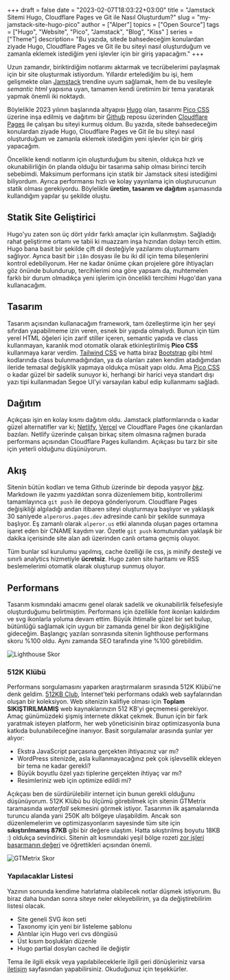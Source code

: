 +++
draft = false
date = "2023-02-07T18:03:22+03:00"
title = "Jamstack Sitemi Hugo, Cloudflare Pages ve Git ile Nasıl Oluşturdum?"
slug = "my-jamstack-site-hugo-pico"
author = ["Alper"]
topics = ["Open Source"]
tags = ["Hugo", "Website", "Pico", "Jamstack", "Blog", "Kiss" ]
series = ["Theme"]
description= "Bu yazıda, sitede bahsedeceğim konulardan ziyade Hugo, Cloudflare Pages ve Git ile bu siteyi nasıl oluşturduğum ve zamanla eklemek istediğim yeni işlevler için bir giriş yapacağım."
+++

Uzun zamandır, biriktirdiğim notlarımı aktarmak ve tecrübelerimi paylaşmak için bir site oluşturmak istiyordum. Yıllardır ertelediğim bu işi, hem gelişmekte olan [Jamstack](https://jamstack.org) trendine uyum sağlamak, hem de bu vesileyle *semantic html* yapısına uyan, tamamen kendi üretimim bir tema yaratarak yapmak önemli iki noktaydı.

Böylelikle 2023 yılının başlarında altyapısı [Hugo](https://gohugo.io/) olan, tasarımı [Pico CSS](https://picocss.com/) üzerine inşa edilmiş ve dağıtımı bir [Github](https://github.com/) reposu üzerinden [Cloudflare Pages](https://pages.cloudflare.com) ile çalışan bu siteyi kurmuş oldum. Bu yazıda, sitede bahsedeceğim konulardan ziyade Hugo, Cloudflare Pages ve Git ile bu siteyi nasıl oluşturduğum ve zamanla eklemek istediğim yeni işlevler için bir giriş yapacağım.

Öncelikle kendi notlarım için oluşturduğum bu sitenin, oldukça hızlı ve okunabilirliğin ön planda olduğu bir tasarıma sahip olması birinci tercih sebebimdi. Maksimum performans için statik bir Jamstack sitesi istediğimi biliyordum. Ayrıca performansı hızlı ve kolay yayınlama için oluşturucunun statik olması gerekiyordu. Böylelikle **üretim, tasarım ve dağıtım** aşamasında kullandığım yapılar şu şekilde oluştu.

## Statik Site Geliştirici

Hugo'yu zaten son üç dört yıldır farklı amaçlar için kullanmıştım. Sağladığı rahat geliştirme ortamı ve tabii ki muazzam inşa hızından dolayı tercih ettim. Hugo bana basit bir şekilde çift dil desteğiyle yazılarımı oluşturmamı sağlıyor. Ayrıca basit bir <code>i18n</code> dosyası ile bu iki dil için tema bileşenlerini kontrol edebiliyorum. Her ne kadar önüme çıkan projelere göre ihtiyaçları göz önünde bulundurup, tercihlerimi ona göre yapsam da, muhtemelen farklı bir durum olmadıkça yeni işlerim için öncelikli tercihimi Hugo'dan yana kullanacağım.

## Tasarım

Tasarım açısından kullanacağım framework, tam özelleştirme için her şeyi sıfırdan yapabilmeme izin veren, esnek bir yapıda olmalıydı. Bunun için tüm yerel HTML öğeleri için zarif stiller içeren, semantic yapıda ve class kullanmayan, karanlık mod otomatik olarak etkinleştirilmiş **Pico CSS** kullanmaya karar verdim. [Tailwind CSS](https://tailwindcss.com) ve hatta biraz [Bootstrap](https://getbootstrap.com) gibi html kodlarında class bulunmadığından, ya da olanları zaten kendim atadığımdan ileride temasal değişiklik yapmaya oldukça müsait yapı oldu. Ama [Pico CSS](https://picocss.com/) o kadar güzel bir sadelik sunuyor ki, herhangi bir harici veya standart dışı yazı tipi kullanmadan Segoe UI'yi varsayılan kabul edip kullanmamı sağladı.

## Dağıtım

Açıkçası işin en kolay kısmı dağıtım oldu. Jamstack platformlarında o kadar güzel alternatifler var ki; [Netlify](https://www.netlify.com), [Vercel](https://www.vercel.com) ve Cloudflare Pages öne çıkanlardan bazıları. Netlify üzerinde çalışan birkaç sitem olmasına rağmen burada performans açısından Cloudflare Pages kullandım. Açıkçası bu tarz bir site için yeterli olduğunu düşünüyorum.

## Akış

Sitenin bütün kodları ve tema Github üzerinde bir depoda yaşıyor *[bkz](https://github.com/eorus/alperorus)*. Markdown ile yazımı yazdıktan sonra düzenlemem bitip, kontrollerimi tamamlayınca <code>git push</code> ile depoya gönderiyorum. Cloudflare Pages değişikliği algıladığı andan itibaren siteyi oluşturmaya başlıyor ve yaklaşık 30 saniyede <code>alperorus.pages.dev</code> adresinde canlı bir şekilde sunmaya başlıyor. Eş zamanlı olarak <code>alperor.us</code> etki alanında oluşan pages ortamına işaret eden bir CNAME kaydım var. Özetle <code>git push</code> komutundan yaklaşık bir dakika içerisinde site alan adı üzerinden canlı ortama geçmiş oluyor.

Tüm bunlar ssl kurulumu yapılmış, cache özelliği ile css, js minify desteği ve sınırlı analytics hizmetiyle **ücretsiz**. Hugo zaten site haritamı ve RSS beslemelerimi otomatik olarak oluşturup sunmuş oluyor.

## Performans

Tasarım kısmındaki amacımı genel olarak sadelik ve okunabilirlik felsefesiyle oluşturduğumu belirtmiştim. Performans için özellikle font ikonları kaldırdım ve svg ikonlarla yoluma devam ettim. Büyük ihtimalle güzel bir set bulup, bütünlüğü sağlamak için uygun bir zamanda genel bir ikon değişikliğine gideceğim. Başlangıç yazıları sonrasında sitenin lighthouse performans skoru %100 oldu. Aynı zamanda SEO tarafında yine %100 görebildim.

![Lighthouse Skor](/images/posts/lighthouse.png)

### 512K Klübü

Performans sorgulamasını yaparken araştırmalarım sırasında 512K Klübü'ne denk geldim. [512KB Club](https://512kb.club/), İnternet'teki performans odaklı web sayfalarından oluşan bir koleksiyon. Web sitenizin kalifiye olması için **Toplam SIKIŞTIRILMAMIŞ** web kaynaklarınızın 512 KB'yi geçmemesi gerekiyor. Amaç günümüzdeki şişmiş internete dikkat çekmek. Bunun için bir fark yaratmak isteyen platform, her web yöneticisinin biraz optimizasyonla buna katkıda bulunabileceğine inanıyor. Basit sorgulamalar arasında şunlar yer alıyor:

* Ekstra JavaScript parçasına gerçekten ihtiyacınız var mı?
* WordPress sitenizde, asla kullanmayacağınız pek çok işlevsellik ekleyen bir tema ne kadar gerekli?
* Büyük boyutlu özel yazı tiplerine gerçekten ihtiyaç var mı?
* Resimleriniz web için optimize edildi mi?

Açıkçası ben de sürdürülebilir internet için bunun gerekli olduğunu düşünüyorum. 512K Klübü bu ölçümü görebilmek için sitenin GTMetrix taramasında *waterfall* sekmesini görmek istiyor. Tasarımın ilk aşamalarında turuncu alanda yani 250K altı bölgeye ulaşabildim. Ancak son düzenlemelerim ve optimizasyonlarım sayesinde tüm site için **sıkıştırılmamış 87KB** gibi bir değere ulaştım. Hatta sıkıştırılmış boyutu 18KB :) oldukça sevindirici. Sitenin alt kısmındaki yeşil bölge rozeti [zor işleri başarmanın değeri](/posts/doing-hard-things) ve öğrettikleri açısından önemli.

![GTMetrix Skor](/images/posts/gtmetrix.png)

### Yapılacaklar Listesi

Yazının sonunda kendime hatırlatma olabilecek notlar düşmek istiyorum. Bu biraz daha bundan sonra siteye neler ekleyebilirim, ya da değiştirebilirim listesi olacak.

* Site geneli SVG ikon seti
* Taxonomy için yeni bir listeleme şablonu
* Alıntılar için Hugo veri cvs döngüsü
* Üst kısım boşlukları düzenle
* Hugo partial dosyları cached ile değiştir

Tema ile ilgili eksik veya yapılabileceklerle ilgili geri dönüşleriniz varsa [iletişim](/iletisim/) sayfasından yapabilirsiniz. Okuduğunuz için teşekkürler.

